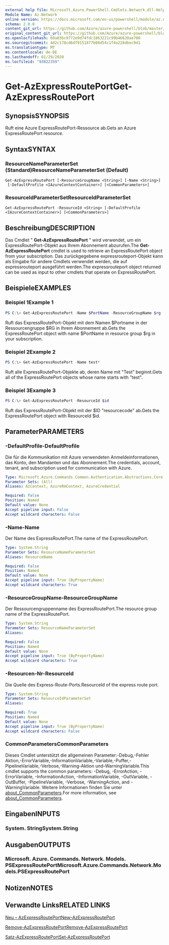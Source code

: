 ```yaml
---
external help file: Microsoft.Azure.PowerShell.Cmdlets.Network.dll-Help.xml
Module Name: Az.Network
online version: https://docs.microsoft.com/en-us/powershell/module/az.network/get-azexpressrouteport
schema: 2.0.0
content_git_url: https://github.com/Azure/azure-powershell/blob/master/src/Network/Network/help/Get-AzExpressRoutePort.md
original_content_git_url: https://github.com/Azure/azure-powershell/blob/master/src/Network/Network/help/Get-AzExpressRoutePort.md
ms.openlocfilehash: 69a03bc9772e9d74fdc1863221c99b46620ae700
ms.sourcegitcommit: 4d2c178cd6df9151877b08d54c1f4a228dbec9d1
ms.translationtype: MT
ms.contentlocale: de-DE
ms.lasthandoff: 01/29/2020
ms.locfileid: "93822359"
---
```

# <span data-ttu-id="68800-101">Get-AzExpressRoutePort</span><span class="sxs-lookup"><span data-stu-id="68800-101">Get-AzExpressRoutePort</span></span>

## <span data-ttu-id="68800-102">Synopsis</span><span class="sxs-lookup"><span data-stu-id="68800-102">SYNOPSIS</span></span>
<span data-ttu-id="68800-103">Ruft eine Azure ExpressRoutePort-Ressource ab.</span><span class="sxs-lookup"><span data-stu-id="68800-103">Gets an Azure ExpressRoutePort resource.</span></span>

## <span data-ttu-id="68800-104">Syntax</span><span class="sxs-lookup"><span data-stu-id="68800-104">SYNTAX</span></span>

### <span data-ttu-id="68800-105">ResourceNameParameterSet (Standard)</span><span class="sxs-lookup"><span data-stu-id="68800-105">ResourceNameParameterSet (Default)</span></span>
```
Get-AzExpressRoutePort [-ResourceGroupName <String>] [-Name <String>]
 [-DefaultProfile <IAzureContextContainer>] [<CommonParameters>]
```

### <span data-ttu-id="68800-106">ResourceIdParameterSet</span><span class="sxs-lookup"><span data-stu-id="68800-106">ResourceIdParameterSet</span></span>
```
Get-AzExpressRoutePort -ResourceId <String> [-DefaultProfile <IAzureContextContainer>] [<CommonParameters>]
```

## <span data-ttu-id="68800-107">Beschreibung</span><span class="sxs-lookup"><span data-stu-id="68800-107">DESCRIPTION</span></span>
<span data-ttu-id="68800-108">Das Cmdlet " **Get-AzExpressRoutePort** " wird verwendet, um ein ExpressRoutePort-Objekt aus Ihrem Abonnement abzurufen.</span><span class="sxs-lookup"><span data-stu-id="68800-108">The **Get-AzExpressRoutePort** cmdlet is used to retrieve an ExpressRoutePort object from your subscription.</span></span> <span data-ttu-id="68800-109">Das zurückgegebene expressrouteport-Objekt kann als Eingabe für andere Cmdlets verwendet werden, die auf expressrouteport ausgeführt werden.</span><span class="sxs-lookup"><span data-stu-id="68800-109">The expressrouteport object returned can be used as input to other cmdlets that operate on ExpressRoutePort.</span></span>

## <span data-ttu-id="68800-110">Beispiele</span><span class="sxs-lookup"><span data-stu-id="68800-110">EXAMPLES</span></span>

### <span data-ttu-id="68800-111">Beispiel 1</span><span class="sxs-lookup"><span data-stu-id="68800-111">Example 1</span></span>
```powershell
PS C:\> Get-AzExpressRoutePort -Name $PortName -ResourceGroupName $rg
```

<span data-ttu-id="68800-112">Ruft das ExpressRoutePort-Objekt mit dem Namen $Portname in der Ressourcengruppe $RG in Ihrem Abonnement ab.</span><span class="sxs-lookup"><span data-stu-id="68800-112">Gets the ExpressRoutePort object with name $PortName in resource group $rg in your subscription.</span></span>

### <span data-ttu-id="68800-113">Beispiel 2</span><span class="sxs-lookup"><span data-stu-id="68800-113">Example 2</span></span>
```powershell
PS C:\> Get-AzExpressRoutePort -Name test*
```

<span data-ttu-id="68800-114">Ruft alle ExpressRoutePort-Objekte ab, deren Name mit "Test" beginnt.</span><span class="sxs-lookup"><span data-stu-id="68800-114">Gets all of the ExpressRoutePort objects whose name starts with "test".</span></span>

### <span data-ttu-id="68800-115">Beispiel 3</span><span class="sxs-lookup"><span data-stu-id="68800-115">Example 3</span></span>
```powershell
PS C:\> Get-AzExpressRoutePort -ResourceId $id
```

<span data-ttu-id="68800-116">Ruft das ExpressRoutePort-Objekt mit der $ID "resourcecode" ab.</span><span class="sxs-lookup"><span data-stu-id="68800-116">Gets the ExpressRoutePort object with ResourceId $id.</span></span> 

## <span data-ttu-id="68800-117">Parameter</span><span class="sxs-lookup"><span data-stu-id="68800-117">PARAMETERS</span></span>

### <span data-ttu-id="68800-118">-DefaultProfile</span><span class="sxs-lookup"><span data-stu-id="68800-118">-DefaultProfile</span></span>
<span data-ttu-id="68800-119">Die für die Kommunikation mit Azure verwendeten Anmeldeinformationen, das Konto, den Mandanten und das Abonnement.</span><span class="sxs-lookup"><span data-stu-id="68800-119">The credentials, account, tenant, and subscription used for communication with Azure.</span></span>

```yaml
Type: Microsoft.Azure.Commands.Common.Authentication.Abstractions.Core.IAzureContextContainer
Parameter Sets: (All)
Aliases: AzContext, AzureRmContext, AzureCredential

Required: False
Position: Named
Default value: None
Accept pipeline input: False
Accept wildcard characters: False
```

### <span data-ttu-id="68800-120">-Name</span><span class="sxs-lookup"><span data-stu-id="68800-120">-Name</span></span>
<span data-ttu-id="68800-121">Der Name des ExpressRoutePort.</span><span class="sxs-lookup"><span data-stu-id="68800-121">The name of the ExpressRoutePort.</span></span>

```yaml
Type: System.String
Parameter Sets: ResourceNameParameterSet
Aliases: ResourceName

Required: False
Position: Named
Default value: None
Accept pipeline input: True (ByPropertyName)
Accept wildcard characters: True
```

### <span data-ttu-id="68800-122">-ResourceGroupName</span><span class="sxs-lookup"><span data-stu-id="68800-122">-ResourceGroupName</span></span>
<span data-ttu-id="68800-123">Der Ressourcengruppenname des ExpressRoutePort.</span><span class="sxs-lookup"><span data-stu-id="68800-123">The resource group name of the ExpressRoutePort.</span></span>

```yaml
Type: System.String
Parameter Sets: ResourceNameParameterSet
Aliases:

Required: False
Position: Named
Default value: None
Accept pipeline input: True (ByPropertyName)
Accept wildcard characters: True
```

### <span data-ttu-id="68800-124">-Resourcen-Nr</span><span class="sxs-lookup"><span data-stu-id="68800-124">-ResourceId</span></span>
<span data-ttu-id="68800-125">Die Quelle des Express-Route-Ports.</span><span class="sxs-lookup"><span data-stu-id="68800-125">ResourceId of the express route port.</span></span>

```yaml
Type: System.String
Parameter Sets: ResourceIdParameterSet
Aliases:

Required: True
Position: Named
Default value: None
Accept pipeline input: True (ByPropertyName)
Accept wildcard characters: False
```

### <span data-ttu-id="68800-126">CommonParameters</span><span class="sxs-lookup"><span data-stu-id="68800-126">CommonParameters</span></span>
<span data-ttu-id="68800-127">Dieses Cmdlet unterstützt die allgemeinen Parameter:-Debug,-Fehler Aktion,-ErrorVariable,-InformationVariable,-Variable,-Puffer,-PipelineVariable,-Verbose,-Warning-Aktion und-WarningVariable.</span><span class="sxs-lookup"><span data-stu-id="68800-127">This cmdlet supports the common parameters: -Debug, -ErrorAction, -ErrorVariable, -InformationAction, -InformationVariable, -OutVariable, -OutBuffer, -PipelineVariable, -Verbose, -WarningAction, and -WarningVariable.</span></span> <span data-ttu-id="68800-128">Weitere Informationen finden Sie unter [about_CommonParameters](https://go.microsoft.com/fwlink/?LinkID=113216).</span><span class="sxs-lookup"><span data-stu-id="68800-128">For more information, see [about_CommonParameters](https://go.microsoft.com/fwlink/?LinkID=113216).</span></span>

## <span data-ttu-id="68800-129">Eingaben</span><span class="sxs-lookup"><span data-stu-id="68800-129">INPUTS</span></span>

### <span data-ttu-id="68800-130">System. String</span><span class="sxs-lookup"><span data-stu-id="68800-130">System.String</span></span>

## <span data-ttu-id="68800-131">Ausgaben</span><span class="sxs-lookup"><span data-stu-id="68800-131">OUTPUTS</span></span>

### <span data-ttu-id="68800-132">Microsoft. Azure. Commands. Network. Models. PSExpressRoutePort</span><span class="sxs-lookup"><span data-stu-id="68800-132">Microsoft.Azure.Commands.Network.Models.PSExpressRoutePort</span></span>

## <span data-ttu-id="68800-133">Notizen</span><span class="sxs-lookup"><span data-stu-id="68800-133">NOTES</span></span>

## <span data-ttu-id="68800-134">Verwandte Links</span><span class="sxs-lookup"><span data-stu-id="68800-134">RELATED LINKS</span></span>

[<span data-ttu-id="68800-135">Neu – AzExpressRoutePort</span><span class="sxs-lookup"><span data-stu-id="68800-135">New-AzExpressRoutePort</span></span>](./New-AzExpressRoutePort.md)

[<span data-ttu-id="68800-136">Remove-AzExpressRoutePort</span><span class="sxs-lookup"><span data-stu-id="68800-136">Remove-AzExpressRoutePort</span></span>](./Remove-AzExpressRoutePort.md)

[<span data-ttu-id="68800-137">Satz-AzExpressRoutePort</span><span class="sxs-lookup"><span data-stu-id="68800-137">Set-AzExpressRoutePort</span></span>](./Set-AzExpressRoutePort.md)
